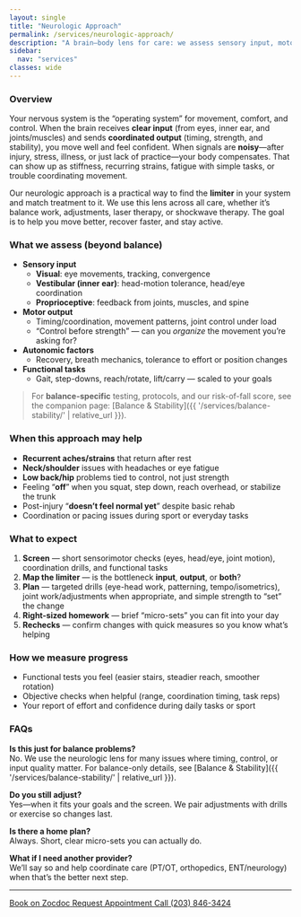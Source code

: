 ```yaml
---
layout: single
title: "Neurologic Approach"
permalink: /services/neurologic-approach/
description: "A brain–body lens for care: we assess sensory input, motor control, and autonomic factors to guide precise, practical treatment."
sidebar:
  nav: "services"
classes: wide
---
```


### Overview
Your nervous system is the “operating system” for movement, comfort, and control. When the brain receives **clear input** (from eyes, inner ear, and joints/muscles) and sends **coordinated output** (timing, strength, and stability), you move well and feel confident. When signals are **noisy**—after injury, stress, illness, or just lack of practice—your body compensates. That can show up as stiffness, recurring strains, fatigue with simple tasks, or trouble coordinating movement.

Our neurologic approach is a practical way to find the **limiter** in your system and match treatment to it. We use this lens across all care, whether it’s balance work, adjustments, laser therapy, or shockwave therapy. The goal is to help you move better, recover faster, and stay active.

### What we assess (beyond balance)
- **Sensory input**
  - **Visual**: eye movements, tracking, convergence
  - **Vestibular (inner ear)**: head-motion tolerance, head/eye coordination
  - **Proprioceptive**: feedback from joints, muscles, and spine
- **Motor output**
  - Timing/coordination, movement patterns, joint control under load
  - “Control before strength” — can you *organize* the movement you’re asking for?
- **Autonomic factors**
  - Recovery, breath mechanics, tolerance to effort or position changes
- **Functional tasks**
  - Gait, step-downs, reach/rotate, lift/carry — scaled to your goals

> For **balance-specific** testing, protocols, and our risk-of-fall score, see the companion page: [Balance & Stability]({{ '/services/balance-stability/' | relative_url }}).

### When this approach may help
- **Recurrent aches/strains** that return after rest
- **Neck/shoulder** issues with headaches or eye fatigue
- **Low back/hip** problems tied to control, not just strength
- Feeling “**off**” when you squat, step down, reach overhead, or stabilize the trunk
- Post-injury “**doesn’t feel normal yet**” despite basic rehab
- Coordination or pacing issues during sport or everyday tasks

### What to expect
1. **Screen** — short sensorimotor checks (eyes, head/eye, joint motion), coordination drills, and functional tasks  
2. **Map the limiter** — is the bottleneck **input**, **output**, or **both**?  
3. **Plan** — targeted drills (eye-head work, patterning, tempo/isometrics), joint work/adjustments when appropriate, and simple strength to “set” the change  
4. **Right-sized homework** — brief “micro-sets” you can fit into your day  
5. **Rechecks** — confirm changes with quick measures so you know what’s helping

### How we measure progress
- Functional tests you feel (easier stairs, steadier reach, smoother rotation)
- Objective checks when helpful (range, coordination timing, task reps)
- Your report of effort and confidence during daily tasks or sport

### FAQs
**Is this just for balance problems?**  
No. We use the neurologic lens for many issues where timing, control, or input quality matter. For balance-only details, see [Balance & Stability]({{ '/services/balance-stability/' | relative_url }}).

**Do you still adjust?**  
Yes—when it fits your goals and the screen. We pair adjustments with drills or exercise so changes last.

**Is there a home plan?**  
Always. Short, clear micro-sets you can actually do.

**What if I need another provider?**  
We’ll say so and help coordinate care (PT/OT, orthopedics, ENT/neurology) when that’s the better next step.

---

<div class="contact-actions">
  <a href="https://www.zocdoc.com/practice/cranbury-chiropractic-center-43835" class="btn">
    <span class="btn-label">Book on Zocdoc</span>
  </a>
  <a href="/contact/" class="btn">
    <span class="btn-label">Request Appointment</span>
  </a>
  <a href="tel:+12038463424" class="btn">
    <span class="btn-label">Call (203) 846-3424</span>
  </a>
</div>